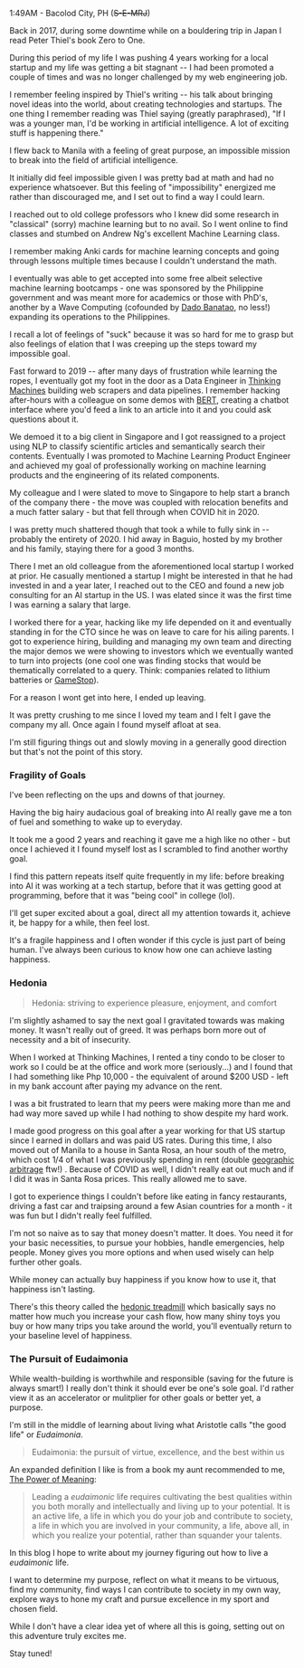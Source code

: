 1:49AM - Bacolod City, PH (~~S-E-MRJ~~)

Back in 2017, during some downtime while on a bouldering trip in Japan I read Peter Thiel's book Zero to One. 

During this period of my life I was pushing 4 years working for a local startup and my life was getting a bit stagnant -- I had been promoted a couple of times and was no longer challenged by my web engineering job. 

I remember feeling inspired by Thiel's writing -- his talk about bringing novel ideas into the world, about creating technologies and startups. The one thing I remember reading was Thiel saying (greatly paraphrased), "If I was a younger man, I'd be working in artificial intelligence. A lot of exciting stuff is happening there."

I flew back to Manila with a feeling of great purpose, an impossible mission to break into the field of artificial intelligence.

It initially did feel impossible given I was pretty bad at math and had no experience whatsoever. But this feeling of "impossibility" energized me rather than discouraged me, and I set out to find a way I could learn. 

I reached out to old college professors who I knew did some research in "classical" (sorry) machine learning but to no avail. So I went online to find classes and stumbed on Andrew Ng's excellent Machine Learning class.

I remember making Anki cards for machine learning concepts and going through lessons multiple times because I couldn't understand the math. 

I eventually was able to get accepted into some free albeit selective machine learning bootcamps - one was sponsored by the Philippine government and was meant more for academics or those with PhD's, another by a Wave Computing (cofounded by [Dado Banatao](https://en.wikipedia.org/wiki/Dado_Banatao), no less!) expanding its operations to the Philippines.

I recall a lot of feelings of "suck" because it was so hard for me to grasp but also feelings of elation that I was creeping up the steps toward my impossible goal.

Fast forward to 2019 -- after many days of frustration while learning the ropes, I eventually got my foot in the door as a Data Engineer in [Thinking Machines](https://thinkingmachin.es/) building web scrapers and data pipelines. I remember hacking after-hours with a colleague on some demos with [BERT](https://jalammar.github.io/illustrated-bert/), creating a chatbot interface where you'd feed a link to an article into it and you could ask questions about it.

We demoed it to a big client in Singapore and I got reassigned to a project using NLP to classify scientific articles and semantically search their contents. Eventually I was promoted to Machine Learning Product Engineer and achieved my goal of professionally working on machine learning products and the engineering of its related components. 

My colleague and I were slated to move to Singapore to help start a branch of the company there - the move was coupled with relocation benefits and a much fatter salary - but that fell through when COVID hit in 2020.

I was pretty much shattered though that took a while to fully sink in -- probably the entirety of 2020. I hid away in Baguio, hosted by my brother and his family, staying there for a good 3 months.

There I met an old colleague from the aforementioned local startup I worked at prior. He casually mentioned a startup I might be interested in that he had invested in and a year later, I reached out to the CEO and found a new job consulting for an AI startup in the US. I was elated since it was the first time I was earning a salary that large.

I worked there for a year, hacking like my life depended on it and eventually standing in for the CTO since he was on leave to care for his ailing parents. I got to experience hiring, building and managing my own team and directing the major demos we were showing to investors which we eventually wanted to turn into projects (one cool one was finding stocks that would be thematically correlated to a query. Think: companies related to lithium batteries or [GameStop](https://en.wikipedia.org/wiki/GameStop_short_squeeze)).

For a reason I wont get into here, I ended up leaving.

It was pretty crushing to me since I loved my team and I felt I gave the company my all. Once again I found myself afloat at sea. 

I'm still figuring things out and slowly moving in a generally good direction but that's not the point of this story.

### Fragility of Goals

I've been reflecting on the ups and downs of that journey. 

Having the big hairy audacious goal of breaking into AI really gave me a ton of fuel and something to wake up to everyday. 

It took me a good 2 years and reaching it gave me a high like no other - but once I achieved it I found myself lost as I scrambled to find another worthy goal.

I find this pattern repeats itself quite frequently in my life: before breaking into AI it was working at a tech startup, before that it was getting good at programming, before that it was "being cool" in college (lol). 

I'll get super excited about a goal, direct all my attention towards it, achieve it, be happy for a while, then feel lost.

It's a fragile happiness and I often wonder if this cycle is just part of being human. I've always been curious to know how one can achieve lasting happiness.  

### Hedonia

> Hedonia: striving to experience pleasure, enjoyment, and comfort 

I'm slightly ashamed to say the next goal I gravitated towards was making money. It wasn't really out of greed. It was perhaps born more out of necessity and a bit of insecurity.

When I worked at Thinking Machines, I rented a tiny condo to be closer to work so I could be at the office and work more (seriously...) and I found that I had something like Php 10,000 - the equivalent of around $200 USD - left in my bank account after paying my advance on the rent.

I was a bit frustrated to learn that my peers were making more than me and had way more saved up while I had nothing to show despite my hard work.

I made good progress on this goal after a year working for that US startup since I earned in dollars and was paid US rates. During this time, I also moved out of Manila to a house in Santa Rosa, an hour south of the metro, which cost 1/4 of what I was previously spending in rent (double [geographic arbitrage](https://www.realsimple.com/work-life/money/saving/geographic-arbitrage) ftw!) . Because of COVID as well, I didn't really eat out much and if I did it was in Santa Rosa prices. This really allowed me to save.

I got to experience things I couldn't before like eating in fancy restaurants, driving a fast car and traipsing around a few Asian countries for a month - it was fun but I didn't really feel fulfilled.

I'm not so naive as to say that money doesn't matter. It does. You need it for your basic necessities, to pursue your hobbies, handle emergencies, help people. Money gives you more options and when used wisely can help further other goals. 

While money can actually buy happiness if you know how to use it, that happiness isn't lasting. 

There's this theory called the [hedonic treadmill](https://en.wikipedia.org/wiki/Hedonic_treadmill) which basically says no matter how much you increase your cash flow, how many shiny toys you buy or how many trips you take around the world, you'll eventually return to your baseline level of happiness.

### The Pursuit of Eudaimonia

While wealth-building is worthwhile and responsible (saving for the future is always smart!) I really don't think it should ever be one's sole goal. I'd rather view it as an accelerator or mulitplier for other goals or better yet, a purpose.

I'm still in the middle of learning about living what Aristotle calls "the good life" or _Eudaimonia_.

> Eudaimonia: the pursuit of virtue, excellence, and the best within us

An expanded definition I like is from a book my aunt recommended to me, [The Power of Meaning](https://www.goodreads.com/book/show/30008950-the-power-of-meaning):

> Leading a _eudaimonic_ life requires cultivating the best qualities within you both morally and intellectually and living up to your potential. It is an active life, a life in which you do your job and contribute to society, a life in which you are involved in your community, a life, above all, in which you realize your potential, rather than squander your talents.

In this blog I hope to write about my journey figuring out how to live a _eudaimonic_ life. 

I want to determine my purpose, reflect on what it means to be virtuous, find my community, find ways I can contribute to society in my own way, explore ways to hone my craft and pursue excellence in my sport and chosen field.

While I don't have a clear idea yet of where all this is going, setting out on this adventure truly excites me.

Stay tuned!